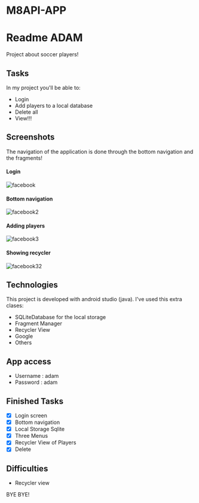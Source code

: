 # M8API-APP

# Readme ADAM
Project about soccer players!

## Tasks
In my project you'll be able to:
* Login
* Add players to a local database
* Delete all
* View!!!

## Screenshots

The navigation of the application is done through the bottom navigation and the fragments!

#### Login

![facebook](https://user-images.githubusercontent.com/58786408/140085996-1a6138ac-4c96-43e1-82d9-c6ed4f4065d8.png)


#### Bottom navigation

![facebook2](https://user-images.githubusercontent.com/58786408/140086021-4798043a-0f2e-4341-af5d-df3a372e5dc5.png)

#### Adding players

![facebook3](https://user-images.githubusercontent.com/58786408/140086048-bca5b12b-b262-4176-be93-04fc4dd6b6a0.png)

#### Showing recycler

![facebook32](https://user-images.githubusercontent.com/58786408/140086069-8d400a9a-1af2-48a9-a3e3-de027a6e6fa5.png)

## Technologies
This project is developed with android studio (java).
I've used this extra clases:

* SQLiteDatabase for the local storage
* Fragment Manager
* Recycler View
* Google
* Others


## App access
* Username : adam
* Password : adam


## Finished Tasks
- [x] Login screen
- [x] Bottom navigation
- [x] Local Storage Sqlite
- [x] Three Menus
- [x] Recycler View of Players
- [x] Delete

## Difficulties

- Recycler view

BYE BYE!
